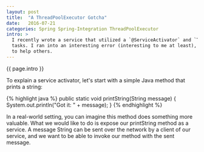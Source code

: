 ```yaml
---
layout: post
title:  "A ThreadPoolExecutor Gotcha"
date:   2016-07-21
categories: Spring Spring-Integration ThreadPoolExecutor
intro: >
  I recently wrote a service that utilized a `@ServiceActivator` and `ThreadPoolExecutor` to poll a Redis queue for
  tasks. I ran into an interesting error (interesting to me at least), and would like to share what I learned here
  to help others.
---
```

{{ page.intro }}

To explain a service activator, let's start with a simple Java method that prints a string:

{% highlight java %}
public static void printString(String message) {
  System.out.println("Got it: " + message);
}
{% endhighlight %}

In a real-world setting, you can imagine this method does something more valuable. What we would like to do is expose
our printString method as a service. A message String can be sent over the network by a client of our service, and we
want to be able to invoke our method with the sent message.
